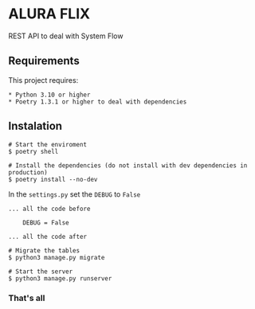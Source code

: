 ALURA FLIX
============

REST API to deal with System Flow

Requirements
------------

This project requires:

    * Python 3.10 or higher
    * Poetry 1.3.1 or higher to deal with dependencies

Instalation
------------

```
# Start the enviroment
$ poetry shell

# Install the dependencies (do not install with dev dependencies in production)
$ poetry install --no-dev
```

In the `settings.py` set the `DEBUG` to `False`
```
... all the code before

    DEBUG = False

... all the code after
```

```
# Migrate the tables
$ python3 manage.py migrate

# Start the server
$ python3 manage.py runserver
```

### That's all